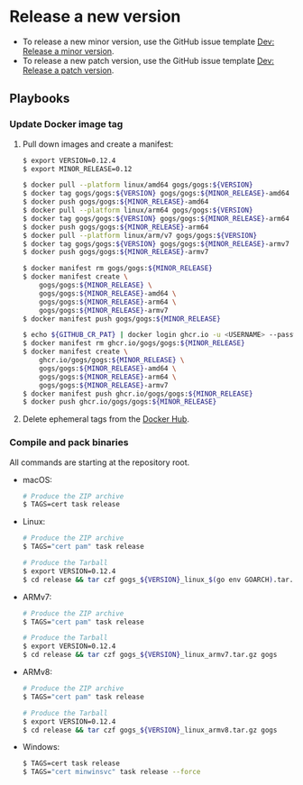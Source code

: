 # Release a new version

- To release a new minor version, use the GitHub issue template [Dev: Release a minor version](https://github.com/gogs/gogs/issues/new?title=Release+<MAJOR>.<MINOR>.0&labels=%F0%9F%93%B8%20release&template=dev_release_minor_version.md).
- To release a new patch version, use the GitHub issue template [Dev: Release a patch version](https://github.com/gogs/gogs/issues/new?title=Release+<MAJOR>.<MINOR>.<PATCH>&labels=%F0%9F%93%B8%20release&template=dev_release_patch_version.md).

## Playbooks

### Update Docker image tag

1. Pull down images and create a manifest:
	```sh
	$ export VERSION=0.12.4
	$ export MINOR_RELEASE=0.12

	$ docker pull --platform linux/amd64 gogs/gogs:${VERSION}
	$ docker tag gogs/gogs:${VERSION} gogs/gogs:${MINOR_RELEASE}-amd64
	$ docker push gogs/gogs:${MINOR_RELEASE}-amd64
	$ docker pull --platform linux/arm64 gogs/gogs:${VERSION}
	$ docker tag gogs/gogs:${VERSION} gogs/gogs:${MINOR_RELEASE}-arm64
	$ docker push gogs/gogs:${MINOR_RELEASE}-arm64
	$ docker pull --platform linux/arm/v7 gogs/gogs:${VERSION}
	$ docker tag gogs/gogs:${VERSION} gogs/gogs:${MINOR_RELEASE}-armv7
	$ docker push gogs/gogs:${MINOR_RELEASE}-armv7

	$ docker manifest rm gogs/gogs:${MINOR_RELEASE}
	$ docker manifest create \
		gogs/gogs:${MINOR_RELEASE} \
		gogs/gogs:${MINOR_RELEASE}-amd64 \
		gogs/gogs:${MINOR_RELEASE}-arm64 \
		gogs/gogs:${MINOR_RELEASE}-armv7
	$ docker manifest push gogs/gogs:${MINOR_RELEASE}

	$ echo ${GITHUB_CR_PAT} | docker login ghcr.io -u <USERNAME> --password-stdin
	$ docker manifest rm ghcr.io/gogs/gogs:${MINOR_RELEASE}
	$ docker manifest create \
		ghcr.io/gogs/gogs:${MINOR_RELEASE} \
		gogs/gogs:${MINOR_RELEASE}-amd64 \
		gogs/gogs:${MINOR_RELEASE}-arm64 \
		gogs/gogs:${MINOR_RELEASE}-armv7
	$ docker manifest push ghcr.io/gogs/gogs:${MINOR_RELEASE}
	$ docker push ghcr.io/gogs/gogs:${MINOR_RELEASE}
	```
2. Delete ephemeral tags from the [Docker Hub](https://hub.docker.com/repository/docker/gogs/gogs/tags).

### Compile and pack binaries

All commands are starting at the repository root.

- macOS:
	```sh
	# Produce the ZIP archive
	$ TAGS=cert task release
	```
- Linux:
	```sh
	# Produce the ZIP archive
	$ TAGS="cert pam" task release

	# Produce the Tarball
	$ export VERSION=0.12.4
	$ cd release && tar czf gogs_${VERSION}_linux_$(go env GOARCH).tar.gz gogs
	```
- ARMv7:
	```sh
	# Produce the ZIP archive
	$ TAGS="cert pam" task release

	# Produce the Tarball
	$ export VERSION=0.12.4
	$ cd release && tar czf gogs_${VERSION}_linux_armv7.tar.gz gogs
	```
- ARMv8:
	```sh
	# Produce the ZIP archive
	$ TAGS="cert pam" task release

	# Produce the Tarball
	$ export VERSION=0.12.4
	$ cd release && tar czf gogs_${VERSION}_linux_armv8.tar.gz gogs
	```
- Windows:
	```sh
	$ TAGS=cert task release
	$ TAGS="cert minwinsvc" task release --force
	```
